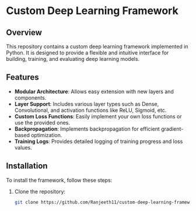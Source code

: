 # Custom Deep Learning Framework

## Overview

This repository contains a custom deep learning framework implemented in Python. It is designed to provide a flexible and intuitive interface for building, training, and evaluating deep learning models.

## Features

- **Modular Architecture**: Allows easy extension with new layers and components.
- **Layer Support**: Includes various layer types such as Dense, Convolutional, and activation functions like ReLU, Sigmoid, etc.
- **Custom Loss Functions**: Easily implement your own loss functions or use the provided ones.
- **Backpropagation**: Implements backpropagation for efficient gradient-based optimization.
- **Training Logs**: Provides detailed logging of training progress and loss values.

## Installation

To install the framework, follow these steps:

1. Clone the repository:

   ```bash
   git clone https://github.com/Ranjeeth11/custom-deep-learning-framework.git
